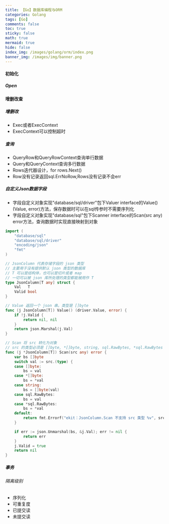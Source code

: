 ```yaml
---
title: 【Go】数据库编程与ORM
categories: Golang
tags: [Go]
comments: false
toc: true
sticky: false
math: true
mermaid: true
hide: false
index_img: /images/golang/orm/index.png
banner_img: /images/img/banner.png
---
```


> <!-- more -->

#### 初始化

##### Open



#### 增删改查

##### 增删改

- Exec或者ExecContext
- ExecContext可以控制超时

##### 查询

- QueryRow和QueryRowContext查询单行数据
- Query和QueryContext查询多行数据
- Rows迭代器设计，for rows.Next()
- Row没有记录返回sql.ErrNoRow,Rows没有记录不会err

##### 自定义Json数据字段

- 字段自定义对象实现"database/sql/driver"包下Valuer interface的Value() (Value, error)方法，保存数据时可以在sql传参时不需要序列化
- 字段自定义对象实现"database/sql"包下Scanner interface的Scan(src any) error方法，查询数据时实现直接映射到对象

```go
import (
	"database/sql"
	"database/sql/driver"
	"encoding/json"
	"fmt"
)

// JsonColumn 代表存储字段的 json 类型
// 主要用于没有提供默认 json 类型的数据库
// T 可以是结构体，也可以是切片或者 map
// 一切可以被 json 库所处理的类型都能被用作 T
type JsonColumn[T any] struct {
	Val   T
	Valid bool
}

// Value 返回一个 json 串。类型是 []byte
func (j JsonColumn[T]) Value() (driver.Value, error) {
	if !j.Valid {
		return nil, nil
	}
	return json.Marshal(j.Val)
}

// Scan 将 src 转化为对象
// src 的类型必须是 []byte, *[]byte, string, sql.RawBytes, *sql.RawBytes 之一
func (j *JsonColumn[T]) Scan(src any) error {
	var bs []byte
	switch val := src.(type) {
	case []byte:
		bs = val
	case *[]byte:
		bs = *val
	case string:
		bs = []byte(val)
	case sql.RawBytes:
		bs = val
	case *sql.RawBytes:
		bs = *val
	default:
		return fmt.Errorf("ekit：JsonColumn.Scan 不支持 src 类型 %v", src)
	}

	if err := json.Unmarshal(bs, &j.Val); err != nil {
		return err
	}
	j.Valid = true
	return nil
}
```

##### 事务

###### 隔离级别

- 序列化
- 可重复度
- 已提交读
- 未提交读



